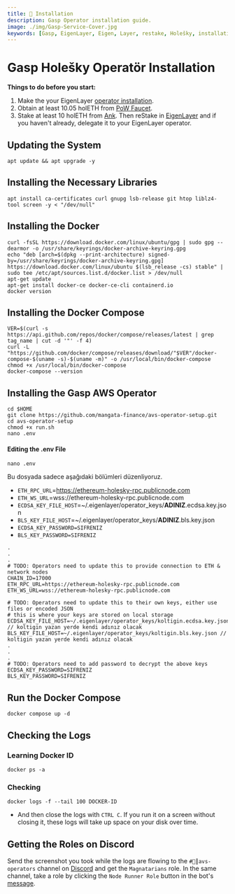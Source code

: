 ```yaml
---
title: 💾 Installation
description: Gasp Operator installation guide.
image: ./img/Gasp-Service-Cover.jpg
keywords: [Gasp, EigenLayer, Eigen, Layer, restake, Holešky, installation, Holesky]
---
```


# Gasp Holešky Operatör Installation 

**Things to do before you start:**
1. Make the your EigenLayer [operator installation](../eigenlayer/installation.md).
2. Obtain at least 10.05 holETH from [PoW Faucet](https://holesky-faucet.pk910.de).
3. Stake at least 10 holETH from [Ank](https://testnet.ankr.com/staking/stake/ethereum/). Then reStake in [EigenLayer](https://holesky.eigenlayer.xyz/restake/ankrETH) and if you haven't already, delegate it to your EigenLayer operator.

## Updating the System
```shell
apt update && apt upgrade -y
```

## Installing the Necessary Libraries
```shell
apt install ca-certificates curl gnupg lsb-release git htop liblz4-tool screen -y < "/dev/null"
```

## Installing the Docker
```shell
curl -fsSL https://download.docker.com/linux/ubuntu/gpg | sudo gpg --dearmor -o /usr/share/keyrings/docker-archive-keyring.gpg
echo "deb [arch=$(dpkg --print-architecture) signed-by=/usr/share/keyrings/docker-archive-keyring.gpg] https://download.docker.com/linux/ubuntu $(lsb_release -cs) stable" | sudo tee /etc/apt/sources.list.d/docker.list > /dev/null
apt-get update
apt-get install docker-ce docker-ce-cli containerd.io
docker version
```

## Installing the Docker Compose
```shell
VER=$(curl -s https://api.github.com/repos/docker/compose/releases/latest | grep tag_name | cut -d '"' -f 4)
curl -L "https://github.com/docker/compose/releases/download/"$VER"/docker-compose-$(uname -s)-$(uname -m)" -o /usr/local/bin/docker-compose
chmod +x /usr/local/bin/docker-compose
docker-compose --version
```

## Installing the Gasp AWS Operator

```shell
cd $HOME
git clone https://github.com/mangata-finance/avs-operator-setup.git
cd avs-operator-setup
chmod +x run.sh
nano .env
```

#### Editing the .env File

```shell
nano .env
```

Bu dosyada sadece aşağıdaki bölümleri düzenliyoruz.
* `ETH_RPC_URL`=https://ethereum-holesky-rpc.publicnode.com
* `ETH_WS_URL`=wss://ethereum-holesky-rpc.publicnode.com
* `ECDSA_KEY_FILE_HOST`=~/.eigenlayer/operator_keys/**ADINIZ**.ecdsa.key.json 
* `BLS_KEY_FILE_HOST`=~/.eigenlayer/operator_keys/**ADINIZ**.bls.key.json
* `ECDSA_KEY_PASSWORD=SIFRENIZ`
* `BLS_KEY_PASSWORD=SIFRENIZ`
```shell
.
.
.
# TODO: Operators need to update this to provide connection to ETH & network nodes
CHAIN_ID=17000
ETH_RPC_URL=https://ethereum-holesky-rpc.publicnode.com
ETH_WS_URL=wss://ethereum-holesky-rpc.publicnode.com

# TODO: Operators need to update this to their own keys, either use files or encoded JSON
# this is where your keys are stored on local storage
ECDSA_KEY_FILE_HOST=~/.eigenlayer/operator_keys/koltigin.ecdsa.key.json // koltigin yazan yerde kendi adınız olacak
BLS_KEY_FILE_HOST=~/.eigenlayer/operator_keys/koltigin.bls.key.json // koltigin yazan yerde kendi adınız olacak
.
.
.
# TODO: Operators need to add password to decrypt the above keys
ECDSA_KEY_PASSWORD=SIFRENIZ
BLS_KEY_PASSWORD=SIFRENIZ
```

## Run the Docker Compose

```shell
docker compose up -d
```

## Checking the Logs

### Learning Docker ID

```shell
docker ps -a
```

### Checking

```shell
docker logs -f --tail 100 DOCKER-ID
```

* And then close the logs with `CTRL C`. If you run it on a screen without closing it, these logs will take up space on your disk over time.

## Getting the Roles on Discord

Send the screenshot you took while the logs are flowing to the `#🤖║avs-operators` channel on [Discord](https://discord.gg/hcM4DfGsRa) and get the `Magnatarians` role. In the same channel, take a role by clicking the `Node Runner Role` button in the bot's [message](https://discord.com/channels/776977650907480074/1192066266765197323/1204853636547477575).


